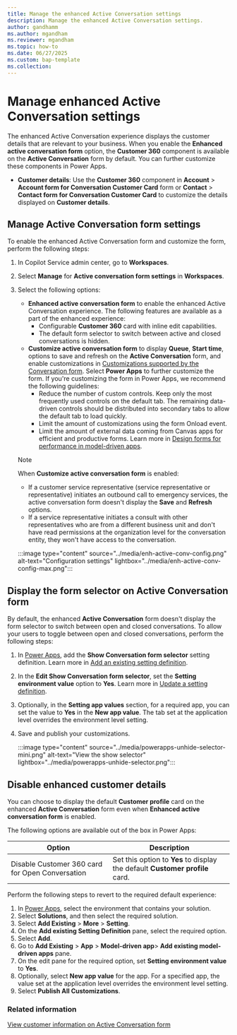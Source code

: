 ```yaml
---
title: Manage the enhanced Active Conversation settings
description: Manage the enhanced Active Conversation settings.
author: gandhamm 
ms.author: mgandham
ms.reviewer: mgandham
ms.topic: how-to 
ms.date: 06/27/2025
ms.custom: bap-template
ms.collection:
---
```


# Manage enhanced Active Conversation settings

The enhanced Active Conversation experience displays the customer details that are relevant to your business. When you enable the **Enhanced active conversation form** option, the **Customer 360** component is available on the **Active Conversation** form by default. You can further customize these components in Power Apps.

- **Customer details**: Use the **Customer 360** component in **Account** > **Account form for Conversation Customer Card** form or **Contact** > **Contact form for Conversation Customer Card** to customize the details displayed on **Customer details**.

## Manage Active Conversation form settings

To enable the enhanced Active Conversation form and customize the form, perform the following steps:

1. In Copilot Service admin center, go to **Workspaces**.
1. Select **Manage** for **Active conversation form settings** in **Workspaces**.
1. Select the following options:
    - **Enhanced active conversation form** to enable the enhanced Active Conversation experience. The following features are available as a part of the enhanced experience:
      - Configurable **Customer 360** card with inline edit capabilities. 
      - The default form selector to switch between active and closed conversations is hidden.
    - **Customize active conversation form** to display **Queue**, **Start time**, options to save and refresh on the **Active Conversation** form, and enable customizations in [Customizations supported by the Conversation form](/dynamics365/customer-service/administer/supported-customizations?context=/dynamics365/contact-center/context/administer-context). Select **Power Apps** to further customize the form. If you're customizing the form in Power Apps, we recommend the following guidelines:
       - Reduce the number of custom controls. Keep only the most frequently used controls on the default tab. The remaining data-driven controls should be distributed into secondary tabs to allow the default tab to load quickly. 
       - Limit the amount of customizations using the form Onload event.
       - Limit the amount of external data coming from Canvas apps for efficient and productive forms.
       Learn more in [Design forms for performance in model-driven apps](/power-apps/maker/model-driven-apps/design-performant-forms).

   > [!NOTE]
   > When **Customize active conversation form** is enabled:
   > - If a customer service representative (service representative or representative) initiates an outbound call to emergency services, the active conversation form doesn't display the **Save** and **Refresh** options.
   > - If a service representative initiates a consult with other representatives who are from a different business unit and don't have read permissions at the organization level for the conversation entity, they won't have access to the conversation.


    :::image type="content" source="../media/enh-active-conv-config.png" alt-text="Configuration settings" lightbox="../media/enh-active-conv-config-max.png"::: 

## Display the form selector on Active Conversation form

By default, the enhanced **Active Conversation** form doesn't display the form selector to switch between open and closed conversations. To allow your users to toggle between open and closed conversations, perform the following steps:

1. In [Power Apps](https://make.powerapps.com/), add the **Show Conversation form selector** setting definition. Learn more in [Add an existing setting definition](/power-apps/maker/data-platform/create-edit-configure-settings#adding-an-existing-setting-definition).
1.  In the **Edit Show Conversation form selector**, set the **Setting environment value** option to **Yes**. Learn more in [Update a setting definition](/power-apps/maker/data-platform/create-edit-configure-settings#updating-a-setting-definition).
1. Optionally, in the **Setting app values** section, for a required app, you can set the value to **Yes** in the **New app value**. The tab set at the application level overrides the environment level setting.
1. Save and publish your customizations.
     
    :::image type="content" source="../media/powerapps-unhide-selector-mini.png" alt-text="View the show selector" lightbox="../media/powerapps-unhide-selector.png"::: 


## Disable enhanced customer details

You can choose to display the default **Customer profile** card on the enhanced **Active Conversation** form even when **Enhanced active conversation form** is enabled.

The following options are available out of the box in Power Apps:

|Option   | Description   |
|----------|-----------|
|Disable Customer 360 card for Open Conversation | Set this option to **Yes** to display the default **Customer profile** card.  |

Perform the following steps to revert to the required default experience:

1. In [Power Apps](https://make.powerapps.com/), select the environment that contains your solution.
2. Select **Solutions**, and then select the required solution.
4. Select **Add Existing** > **More** > **Setting**.
1. On the **Add existing Setting Definition** pane, select the required option.
1. Select **Add**.
1.  Go to **Add Existing** > **App** > **Model-driven app**> **Add existing model-driven apps** pane.
1. On the edit pane for the required option, set **Setting environment value**  to **Yes**.
1. Optionally, select **New app value** for the app. For a specified app, the value set at the application level overrides the environment level setting.
1. Select **Publish All Customizations**.


### Related information

[View customer information on Active Conversation form](/dynamics365/customer-service/use/oc-customer-summary)  
